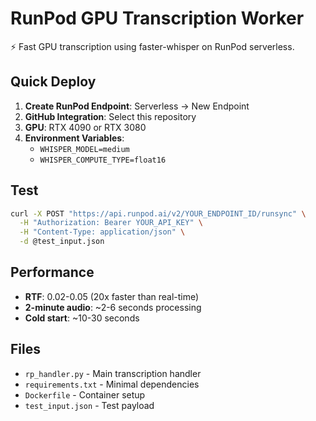 # RunPod GPU Transcription Worker

⚡ Fast GPU transcription using faster-whisper on RunPod serverless.

## Quick Deploy

1. **Create RunPod Endpoint**: Serverless → New Endpoint
2. **GitHub Integration**: Select this repository 
3. **GPU**: RTX 4090 or RTX 3080
4. **Environment Variables**:
   - `WHISPER_MODEL=medium`
   - `WHISPER_COMPUTE_TYPE=float16`

## Test

```bash
curl -X POST "https://api.runpod.ai/v2/YOUR_ENDPOINT_ID/runsync" \
  -H "Authorization: Bearer YOUR_API_KEY" \
  -H "Content-Type: application/json" \
  -d @test_input.json
```

## Performance

- **RTF**: 0.02-0.05 (20x faster than real-time)
- **2-minute audio**: ~2-6 seconds processing
- **Cold start**: ~10-30 seconds

## Files

- `rp_handler.py` - Main transcription handler
- `requirements.txt` - Minimal dependencies  
- `Dockerfile` - Container setup
- `test_input.json` - Test payload
